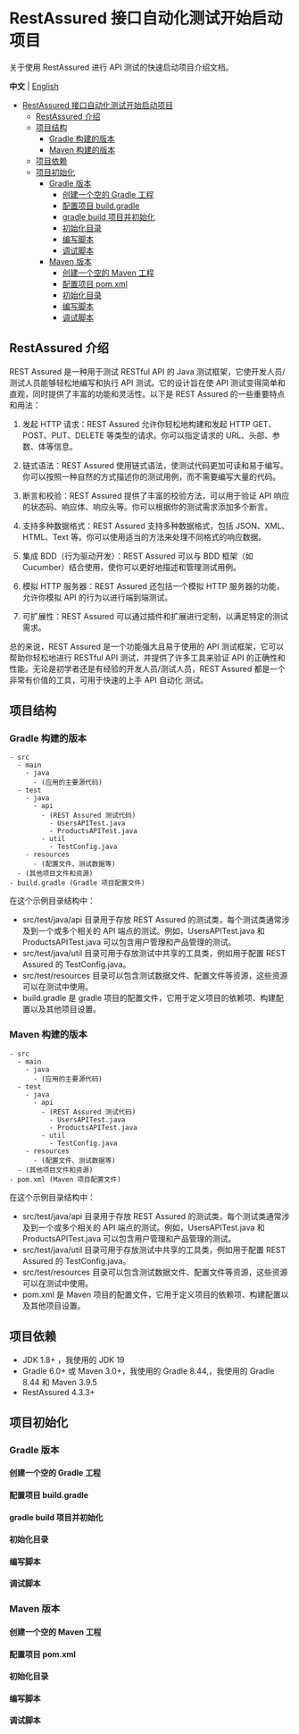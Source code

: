 
# RestAssured 接口自动化测试开始启动项目

关于使用 RestAssured 进行 API 测试的快速启动项目介绍文档。

**中文** | [English](/README_EN.md)

- [RestAssured 接口自动化测试开始启动项目](#restassured-接口自动化测试开始启动项目)
  - [RestAssured 介绍](#restassured-介绍)
  - [项目结构](#项目结构)
    - [Gradle 构建的版本](#gradle-构建的版本)
    - [Maven 构建的版本](#maven-构建的版本)
  - [项目依赖](#项目依赖)
  - [项目初始化](#项目初始化)
    - [Gradle 版本](#gradle-版本)
      - [创建一个空的 Gradle 工程](#创建一个空的-gradle-工程)
      - [配置项目 build.gradle](#配置项目-buildgradle)
      - [gradle build 项目并初始化](#gradle-build-项目并初始化)
      - [初始化目录](#初始化目录)
      - [编写脚本](#编写脚本)
      - [调试脚本](#调试脚本)
    - [Maven 版本](#maven-版本)
      - [创建一个空的 Maven 工程](#创建一个空的-maven-工程)
      - [配置项目 pom.xml](#配置项目-pomxml)
      - [初始化目录](#初始化目录-1)
      - [编写脚本](#编写脚本-1)
      - [调试脚本](#调试脚本-1)

## RestAssured 介绍

REST Assured 是一种用于测试 RESTful API 的 Java 测试框架，它使开发人员/测试人员能够轻松地编写和执行 API 测试。它的设计旨在使 API 测试变得简单和直观，同时提供了丰富的功能和灵活性。以下是 REST Assured 的一些重要特点和用法：

1. 发起 HTTP 请求：REST Assured 允许你轻松地构建和发起 HTTP GET、POST、PUT、DELETE 等类型的请求。你可以指定请求的 URL、头部、参数、体等信息。

2. 链式语法：REST Assured 使用链式语法，使测试代码更加可读和易于编写。你可以按照一种自然的方式描述你的测试用例，而不需要编写大量的代码。

3. 断言和校验：REST Assured 提供了丰富的校验方法，可以用于验证 API 响应的状态码、响应体、响应头等。你可以根据你的测试需求添加多个断言。

4. 支持多种数据格式：REST Assured 支持多种数据格式，包括 JSON、XML、HTML、Text 等。你可以使用适当的方法来处理不同格式的响应数据。

5. 集成 BDD（行为驱动开发）：REST Assured 可以与 BDD 框架（如 Cucumber）结合使用，使你可以更好地描述和管理测试用例。

6. 模拟 HTTP 服务器：REST Assured 还包括一个模拟 HTTP 服务器的功能，允许你模拟 API 的行为以进行端到端测试。

7. 可扩展性：REST Assured 可以通过插件和扩展进行定制，以满足特定的测试需求。

总的来说，REST Assured 是一个功能强大且易于使用的 API 测试框架，它可以帮助你轻松地进行 RESTful API 测试，并提供了许多工具来验证 API 的正确性和性能。无论是初学者还是有经验的开发人员/测试人员，REST Assured 都是一个非常有价值的工具，可用于快速的上手 API 自动化 测试。

## 项目结构

### Gradle 构建的版本

```text
- src
  - main
    - java
      - (应用的主要源代码)
  - test
    - java
      - api
        - (REST Assured 测试代码)
          - UsersAPITest.java
          - ProductsAPITest.java
        - util
          - TestConfig.java
    - resources
      - (配置文件、测试数据等)
  - (其他项目文件和资源)
- build.gradle (Gradle 项目配置文件)
```

在这个示例目录结构中：

- src/test/java/api 目录用于存放 REST Assured 的测试类，每个测试类通常涉及到一个或多个相关的 API 端点的测试。例如，UsersAPITest.java 和 ProductsAPITest.java 可以包含用户管理和产品管理的测试。
- src/test/java/util 目录可用于存放测试中共享的工具类，例如用于配置 REST Assured 的 TestConfig.java。
- src/test/resources 目录可以包含测试数据文件、配置文件等资源，这些资源可以在测试中使用。
- build.gradle 是 gradle 项目的配置文件，它用于定义项目的依赖项、构建配置以及其他项目设置。

### Maven 构建的版本

```text
- src
  - main
    - java
      - (应用的主要源代码)
  - test
    - java
      - api
        - (REST Assured 测试代码)
          - UsersAPITest.java
          - ProductsAPITest.java
        - util
          - TestConfig.java
    - resources
      - (配置文件、测试数据等)
  - (其他项目文件和资源)
- pom.xml (Maven 项目配置文件)
```

在这个示例目录结构中：

- src/test/java/api 目录用于存放 REST Assured 的测试类，每个测试类通常涉及到一个或多个相关的 API 端点的测试。例如，UsersAPITest.java 和 ProductsAPITest.java 可以包含用户管理和产品管理的测试。
- src/test/java/util 目录可用于存放测试中共享的工具类，例如用于配置 REST Assured 的 TestConfig.java。
- src/test/resources 目录可以包含测试数据文件、配置文件等资源，这些资源可以在测试中使用。
- pom.xml 是 Maven 项目的配置文件，它用于定义项目的依赖项、构建配置以及其他项目设置。

## 项目依赖

- JDK 1.8+ ，我使用的 JDK 19
- Gradle 6.0+ 或 Maven 3.0+，我使用的 Gradle 8.44,，我使用的 Gradle 8.44 和 Maven 3.9.5
- RestAssured 4.3.3+

## 项目初始化

### Gradle 版本

#### 创建一个空的 Gradle 工程

#### 配置项目 build.gradle

#### gradle build 项目并初始化

#### 初始化目录

#### 编写脚本

#### 调试脚本

### Maven 版本

#### 创建一个空的 Maven 工程

#### 配置项目 pom.xml

#### 初始化目录

#### 编写脚本

#### 调试脚本
